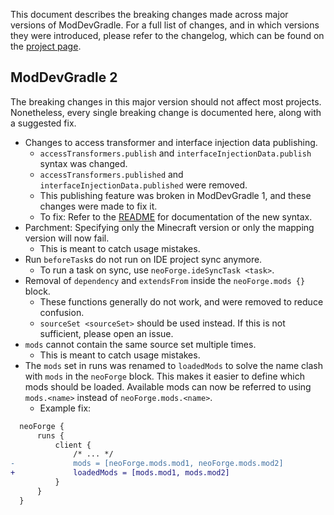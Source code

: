 This document describes the breaking changes made across major versions of ModDevGradle.
For a full list of changes, and in which versions they were introduced,
please refer to the changelog, which can be found on the [project page](https://projects.neoforged.net/neoforged/moddevgradle).

## ModDevGradle 2
The breaking changes in this major version should not affect most projects.
Nonetheless, every single breaking change is documented here, along with a suggested fix.

- Changes to access transformer and interface injection data publishing.
  - `accessTransformers.publish` and `interfaceInjectionData.publish` syntax was changed.
  - `accessTransformers.published` and `interfaceInjectionData.published` were removed.
  - This publishing feature was broken in ModDevGradle 1, and these changes were made to fix it.
  - To fix: Refer to the [README](README.md#publication-of-access-transformers) for documentation of the new syntax.
- Parchment: Specifying only the Minecraft version or only the mapping version will now fail.
  - This is meant to catch usage mistakes.
- Run `beforeTask`s do not run on IDE project sync anymore.
  - To run a task on sync, use `neoForge.ideSyncTask <task>`.
- Removal of `dependency` and `extendsFrom` inside the `neoForge.mods {}` block.
  - These functions generally do not work, and were removed to reduce confusion.
  - `sourceSet <sourceSet>` should be used instead. If this is not sufficient, please open an issue.
- `mods` cannot contain the same source set multiple times.
  - This is meant to catch usage mistakes.
- The `mods` set in runs was renamed to `loadedMods` to solve the name clash with `mods` in the `neoForge` block. This makes it easier to define which mods should be loaded. Available mods can now be referred to using `mods.<name>` instead of `neoForge.mods.<name>`.
  - Example fix:
```diff
  neoForge {
      runs {
          client {
              /* ... */
-             mods = [neoForge.mods.mod1, neoForge.mods.mod2]
+             loadedMods = [mods.mod1, mods.mod2]
          }
      }
  }
```
